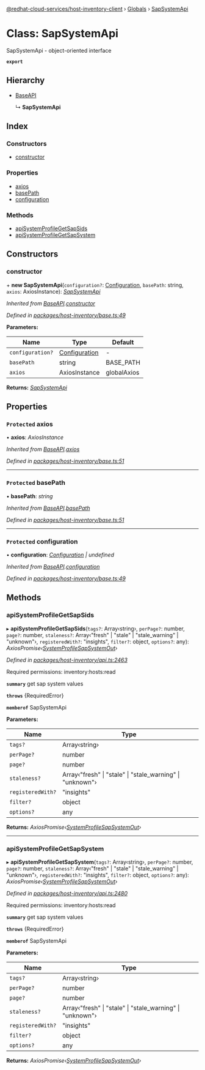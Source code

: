 [@redhat-cloud-services/host-inventory-client](../README.md) › [Globals](../globals.md) › [SapSystemApi](sapsystemapi.md)

# Class: SapSystemApi

SapSystemApi - object-oriented interface

**`export`** 

## Hierarchy

* [BaseAPI](baseapi.md)

  ↳ **SapSystemApi**

## Index

### Constructors

* [constructor](sapsystemapi.md#constructor)

### Properties

* [axios](sapsystemapi.md#protected-axios)
* [basePath](sapsystemapi.md#protected-basepath)
* [configuration](sapsystemapi.md#protected-configuration)

### Methods

* [apiSystemProfileGetSapSids](sapsystemapi.md#apisystemprofilegetsapsids)
* [apiSystemProfileGetSapSystem](sapsystemapi.md#apisystemprofilegetsapsystem)

## Constructors

###  constructor

\+ **new SapSystemApi**(`configuration?`: [Configuration](configuration.md), `basePath`: string, `axios`: AxiosInstance): *[SapSystemApi](sapsystemapi.md)*

*Inherited from [BaseAPI](baseapi.md).[constructor](baseapi.md#constructor)*

*Defined in [packages/host-inventory/base.ts:49](https://github.com/RedHatInsights/javascript-clients/blob/master/packages/host-inventory/base.ts#L49)*

**Parameters:**

Name | Type | Default |
------ | ------ | ------ |
`configuration?` | [Configuration](configuration.md) | - |
`basePath` | string | BASE_PATH |
`axios` | AxiosInstance | globalAxios |

**Returns:** *[SapSystemApi](sapsystemapi.md)*

## Properties

### `Protected` axios

• **axios**: *AxiosInstance*

*Inherited from [BaseAPI](baseapi.md).[axios](baseapi.md#protected-axios)*

*Defined in [packages/host-inventory/base.ts:51](https://github.com/RedHatInsights/javascript-clients/blob/master/packages/host-inventory/base.ts#L51)*

___

### `Protected` basePath

• **basePath**: *string*

*Inherited from [BaseAPI](baseapi.md).[basePath](baseapi.md#protected-basepath)*

*Defined in [packages/host-inventory/base.ts:51](https://github.com/RedHatInsights/javascript-clients/blob/master/packages/host-inventory/base.ts#L51)*

___

### `Protected` configuration

• **configuration**: *[Configuration](configuration.md) | undefined*

*Inherited from [BaseAPI](baseapi.md).[configuration](baseapi.md#protected-configuration)*

*Defined in [packages/host-inventory/base.ts:49](https://github.com/RedHatInsights/javascript-clients/blob/master/packages/host-inventory/base.ts#L49)*

## Methods

###  apiSystemProfileGetSapSids

▸ **apiSystemProfileGetSapSids**(`tags?`: Array‹string›, `perPage?`: number, `page?`: number, `staleness?`: Array‹"fresh" | "stale" | "stale_warning" | "unknown"›, `registeredWith?`: "insights", `filter?`: object, `options?`: any): *AxiosPromise‹[SystemProfileSapSystemOut](../interfaces/systemprofilesapsystemout.md)›*

*Defined in [packages/host-inventory/api.ts:2463](https://github.com/RedHatInsights/javascript-clients/blob/master/packages/host-inventory/api.ts#L2463)*

Required permissions: inventory:hosts:read

**`summary`** get sap system values

**`throws`** {RequiredError}

**`memberof`** SapSystemApi

**Parameters:**

Name | Type |
------ | ------ |
`tags?` | Array‹string› |
`perPage?` | number |
`page?` | number |
`staleness?` | Array‹"fresh" &#124; "stale" &#124; "stale_warning" &#124; "unknown"› |
`registeredWith?` | "insights" |
`filter?` | object |
`options?` | any |

**Returns:** *AxiosPromise‹[SystemProfileSapSystemOut](../interfaces/systemprofilesapsystemout.md)›*

___

###  apiSystemProfileGetSapSystem

▸ **apiSystemProfileGetSapSystem**(`tags?`: Array‹string›, `perPage?`: number, `page?`: number, `staleness?`: Array‹"fresh" | "stale" | "stale_warning" | "unknown"›, `registeredWith?`: "insights", `filter?`: object, `options?`: any): *AxiosPromise‹[SystemProfileSapSystemOut](../interfaces/systemprofilesapsystemout.md)›*

*Defined in [packages/host-inventory/api.ts:2480](https://github.com/RedHatInsights/javascript-clients/blob/master/packages/host-inventory/api.ts#L2480)*

Required permissions: inventory:hosts:read

**`summary`** get sap system values

**`throws`** {RequiredError}

**`memberof`** SapSystemApi

**Parameters:**

Name | Type |
------ | ------ |
`tags?` | Array‹string› |
`perPage?` | number |
`page?` | number |
`staleness?` | Array‹"fresh" &#124; "stale" &#124; "stale_warning" &#124; "unknown"› |
`registeredWith?` | "insights" |
`filter?` | object |
`options?` | any |

**Returns:** *AxiosPromise‹[SystemProfileSapSystemOut](../interfaces/systemprofilesapsystemout.md)›*
